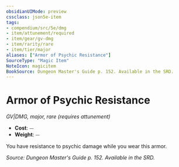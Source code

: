 ```yaml
---
obsidianUIMode: preview
cssclass: json5e-item
tags:
- compendium/src/5e/dmg
- item/attunement/required
- item/gear/gv-dmg
- item/rarity/rare
- item/tier/major
aliases: ["Armor of Psychic Resistance"]
SourceType: "Magic Item"
NoteIcon: magicitem
BookSource: Dungeon Master's Guide p. 152. Available in the SRD.
---
```

# Armor of Psychic Resistance
*GV|DMG, major, rare (requires attunement)*  

- **Cost**: ⏤
- **Weight**: ⏤

You have resistance to psychic damage while you wear this armor.

*Source: Dungeon Master's Guide p. 152. Available in the SRD.*